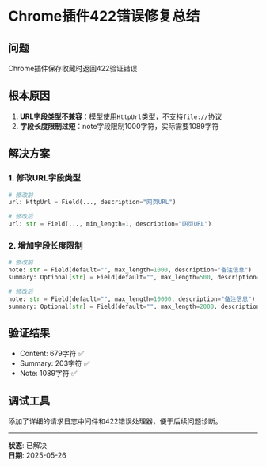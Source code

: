 # Chrome插件422错误修复总结

## 问题
Chrome插件保存收藏时返回422验证错误

## 根本原因
1. **URL字段类型不兼容**：模型使用`HttpUrl`类型，不支持`file://`协议
2. **字段长度限制过短**：note字段限制1000字符，实际需要1089字符

## 解决方案

### 1. 修改URL字段类型
```python
# 修改前
url: HttpUrl = Field(..., description="网页URL")

# 修改后
url: str = Field(..., min_length=1, description="网页URL")
```

### 2. 增加字段长度限制
```python
# 修改前
note: str = Field(default="", max_length=1000, description="备注信息")
summary: Optional[str] = Field(default="", max_length=500, description="文章摘要")

# 修改后
note: str = Field(default="", max_length=10000, description="备注信息")
summary: Optional[str] = Field(default="", max_length=2000, description="文章摘要")
```

## 验证结果
- Content: 679字符 ✅
- Summary: 203字符 ✅  
- Note: 1089字符 ✅

## 调试工具
添加了详细的请求日志中间件和422错误处理器，便于后续问题诊断。

---
**状态**: 已解决  
**日期**: 2025-05-26 